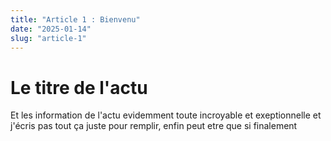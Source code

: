 ```yaml
---
title: "Article 1 : Bienvenu"
date: "2025-01-14"
slug: "article-1"
---
```


# Le titre de l'actu

Et les information de l'actu evidemment toute incroyable et exeptionnelle et j'écris pas tout ça juste pour remplir, enfin peut etre que si finalement